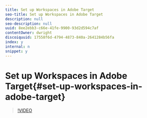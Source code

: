 ```yaml
---
title: Set up Workspaces in Adobe Target
seo-title: Set up Workspaces in Adobe Target
description: null
seo-description: null
uuid: 8ee2ebb3-c66e-41fe-9900-93d2d594c7af
contentOwner: dwright
discoiquuid: 17558f6d-4794-4873-840a-2641284b56fa
index: y
internal: n
snippet: y
---
```


# Set up Workspaces in Adobe Target{#set-up-workspaces-in-adobe-target}

>[!VIDEO](https://video.tv.adobe.com/v/19463/?quality=12)

